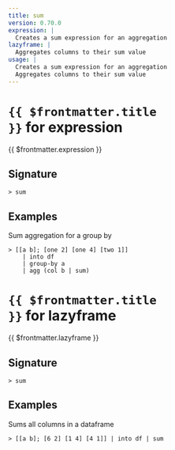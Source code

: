 ```yaml
---
title: sum
version: 0.70.0
expression: |
  Creates a sum expression for an aggregation
lazyframe: |
  Aggregates columns to their sum value
usage: |
  Creates a sum expression for an aggregation
  Aggregates columns to their sum value
---
```


# <code>{{ $frontmatter.title }}</code> for expression

<div class='command-title'>{{ $frontmatter.expression }}</div>

## Signature

```> sum ```

## Examples

Sum aggregation for a group by
```shell
> [[a b]; [one 2] [one 4] [two 1]]
    | into df
    | group-by a
    | agg (col b | sum)
```

# <code>{{ $frontmatter.title }}</code> for lazyframe

<div class='command-title'>{{ $frontmatter.lazyframe }}</div>

## Signature

```> sum ```

## Examples

Sums all columns in a dataframe
```shell
> [[a b]; [6 2] [1 4] [4 1]] | into df | sum
```

